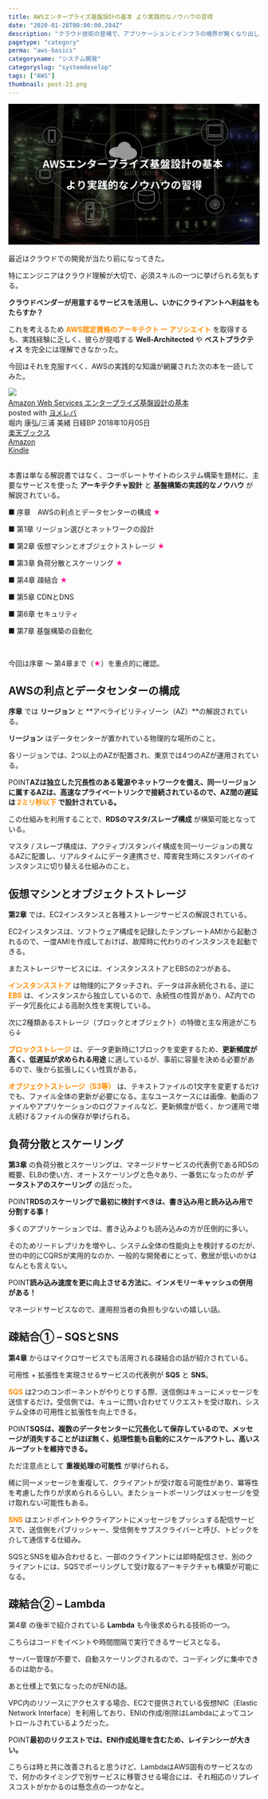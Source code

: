 ```yaml
---
title: AWSエンタープライズ基盤設計の基本 より実践的なノウハウの習得
date: "2020-01-28T00:00:00.284Z"
description: "クラウド技術の登場で、アプリケーションとインフラの境界が無くなり出し、どんなポジションでも最低限のクラウド技術が重要な昨今。クラウド業界をリードしているアマゾンのAWSを学ぶことは、どのレイヤーの技術者にも求められている。"
pagetype: "category"
perma: "aws-basics"
categoryname: "システム開発"
categoryslug: "systemdevelop"
tags: ["AWS"]
thumbnail: post-23.png
---
```


![](./post-23.png)

最近はクラウドでの開発が当たり前になってきた。

特にエンジニアはクラウド理解が大切で、必須スキルの一つに挙げられる気もする。

**クラウドベンダーが用意するサービスを活用し、いかにクライアントへ利益をもたらすか？** 

これを考えるため **<span style="color: #ff8c00;">AWS認定資格のアーキテクト ー アソシエイト</span>** を取得するも、実践経験に乏しく、彼らが提唱する **Well-Architected** や **ベストプラクティス** を完全には理解できなかった。

今回はそれを克服すべく、AWSの実践的な知識が網羅された次の本を一読してみた。

<div class="cstmreba"><div class="booklink-box"><div class="booklink-image"><a href="https://hb.afl.rakuten.co.jp/hgc/146fe51c.1fd043a3.146fe51d.605dc196/yomereba_main_202001281649171838?pc=http%3A%2F%2Fbooks.rakuten.co.jp%2Frb%2F15610238%2F%3Fscid%3Daf_ich_link_urltxt%26m%3Dhttp%3A%2F%2Fm.rakuten.co.jp%2Fev%2Fbook%2F" target="_blank" rel="noopener noreferrer"><img src="https://thumbnail.image.rakuten.co.jp/@0_mall/book/cabinet/2676/9784822292676.jpg?_ex=160x160" style="border: none;" /></a></div><div class="booklink-info"><div class="booklink-name"><a href="https://hb.afl.rakuten.co.jp/hgc/146fe51c.1fd043a3.146fe51d.605dc196/yomereba_main_202001281649171838?pc=http%3A%2F%2Fbooks.rakuten.co.jp%2Frb%2F15610238%2F%3Fscid%3Daf_ich_link_urltxt%26m%3Dhttp%3A%2F%2Fm.rakuten.co.jp%2Fev%2Fbook%2F" target="_blank" rel="noopener noreferrer">Amazon Web Services エンタープライズ基盤設計の基本</a><div class="booklink-powered-date">posted with <a href="https://yomereba.com" rel="nofollow noopener noreferrer" target="_blank">ヨメレバ</a></div></div><div class="booklink-detail">堀内 康弘/三浦 美緒 日経BP 2018年10月05日    </div><div class="booklink-link2"><div class="shoplinkrakuten"><a href="https://hb.afl.rakuten.co.jp/hgc/146fe51c.1fd043a3.146fe51d.605dc196/yomereba_main_202001281649171838?pc=http%3A%2F%2Fbooks.rakuten.co.jp%2Frb%2F15610238%2F%3Fscid%3Daf_ich_link_urltxt%26m%3Dhttp%3A%2F%2Fm.rakuten.co.jp%2Fev%2Fbook%2F" target="_blank" rel="noopener noreferrer">楽天ブックス</a></div><div class="shoplinkamazon"><a href="https://www.amazon.co.jp/exec/obidos/asin/4822292673/kanon123-22/" target="_blank" rel="noopener noreferrer">Amazon</a></div><div class="shoplinkkindle"><a href="https://www.amazon.co.jp/gp/search?keywords=Amazon%20Web%20Services%20%E3%82%A8%E3%83%B3%E3%82%BF%E3%83%BC%E3%83%97%E3%83%A9%E3%82%A4%E3%82%BA%E5%9F%BA%E7%9B%A4%E8%A8%AD%E8%A8%88%E3%81%AE%E5%9F%BA%E6%9C%AC&__mk_ja_JP=%83J%83%5E%83J%83i&url=node%3D2275256051&tag=kanon123-22" target="_blank" rel="noopener noreferrer">Kindle</a></div>                              	  	  	  	  	</div></div><div class="booklink-footer"></div></div></div>
<br/>

本書は単なる解説書ではなく、コーポレートサイトのシステム構築を題材に、主要なサービスを使った **アーキテクチャ設計** と **基盤構築の実践的なノウハウ** が解説されている。

<div class="blackboard-box">
<p>■ 序章 AWSの利点とデータセンターの構成 <span style="color: #ff1493;">★</span> </p>
<p>■ 第1章 リージョン選びとネットワークの設計</p>
<p>■ 第2章 仮想マシンとオブジェクトストレージ <span style="color: #ff1493;">★</span> </p>
<p>■ 第3章 負荷分散とスケーリング <span style="color: #ff1493;">★</span> </p>
<p>■ 第4章 疎結合 <span style="color: #ff1493;">★</span> </p>
<p>■ 第5章 CDNとDNS</p>
<p>■ 第6章 セキュリティ</p>
<p>■ 第7章 基盤構築の自動化</p>
<div class="chalk1"></div>
<div class="chalk2"></div>
</div>
<br>

今回は序章 〜 第4章まで（<span style="color: #ff1493;">★</span>）を重点的に確認。

## AWSの利点とデータセンターの構成

**序章** では **リージョン** と **アベライビリティゾーン（AZ）**の解説されている。

**リージョン** はデータセンターが置かれている物理的な場所のこと。

各リージョンでは、2つ以上のAZが配置され、東京では4つのAZが運用されている。

<span class="mark">POINT</span>**AZは独立した冗長性のある電源やネットワークを備え、同一リージョンに属するAZは、高速なプライベートリンクで接続されているので、AZ間の遅延は <span style="color: #ff8c00;">2ミリ秒以下</span> で設計されている。**

この仕組みを利用することで、**RDSのマスタ/スレーブ構成** が構築可能となっている。

マスタ / スレーブ構成は、アクティブ/スタンバイ構成を同一リージョンの異なるAZに配置し、リアルタイムにデータ連携させ、障害発生時にスタンバイのインスタンスに切り替える仕組みのこと。

## 仮想マシンとオブジェクトストレージ

**第2章** では、EC2インスタンスと各種ストレージサービスの解説されている。

EC2インスタンスは、ソフトウェア構成を記録したテンプレートAMIから起動されるので、一度AMIを作成しておけば、故障時に代わりのインスタンスを起動できる。

またストレージサービスには、インスタンスストアとEBSの2つがある。

**<span style="color: #ff8c00;">インスタンスストア</span>** は物理的にアタッチされ、データは非永続化される。逆に **<span style="color: #ff8c00;">EBS</span>** は、インスタンスから独立しているので、永続性の性質があり、AZ内でのデータ冗長化による高耐久性を実現している。

次に2種類あるストレージ（ブロックとオブジェクト）の特徴と主な用途がこちら↓

**<span style="color: #ff8c00;">ブロックストレージ</span>** は、データ更新時に1ブロックを変更するため、**更新頻度が高く、低遅延が求められる用途** に適しているが、事前に容量を決める必要があるので、後から拡張しにくい性質がある。

**<span style="color: #ff8c00;">オブジェクトストレージ（S3等）</span>** は、テキストファイルの1文字を変更するだけでも、ファイル全体の更新が必要になる。主なユースケースには画像、動画のファイルやアプリケーションのログファイルなど、更新頻度が低く、かつ運用で増え続けるファイルの保存が挙げられる。

## 負荷分散とスケーリング

**第3章** の負荷分散とスケーリングは、マネージドサービスの代表例であるRDSの概要、ELBの使い方、オートスケーリングと色々あり、一番気になったのが **データストアのスケーリング** の話だった。

<span class="mark">POINT</span>**RDSのスケーリングで最初に検討すべきは、書き込み用と読み込み用で分割する事！**

多くのアプリケーションでは、書き込みよりも読み込みの方が圧倒的に多い。

そのためリードレプリカを増やし、システム全体の性能向上を検討するのだが、世の中的にCQRSが実用的なのか、一般的な開発者にとって、敷居が低いのかはなんとも言えない。

<span class="mark">POINT</span>**読み込み速度を更に向上させる方法に、インメモリーキャッシュの併用がある！**

マネージドサービスなので、運用担当者の負担も少ないの嬉しい話。

## 疎結合① – SQSとSNS

**第4章** からはマイクロサービスでも活用される疎結合の話が紹介されている。

可用性 + 拡張性を実現させるサービスの代表例が **SQS** と **SNS**。

**<span style="color: #ff8c00;">SQS</span>** は2つのコンポーネントがやりとりする際、送信側はキューにメッセージを送信するだけ。受信側では、キューに問い合わせてリクエストを受け取れ、システム全体の可用性と拡張性を向上できる。

<span class="mark">POINT</span>**SQSは、複数のデータセンターに冗長化して保存しているので、メッセージが消失することがほぼ無く、処理性能も自動的にスケールアウトし、高いスループットを維持できる。**

ただ注意点として **重複処理の可能性** が挙げられる。

稀に同一メッセージを重複して、クライアントが受け取る可能性があり、冪等性を考慮した作りが求められるらしい。またショートポーリングはメッセージを受け取れない可能性もある。

**<span style="color: #ff8c00;">SNS</span>** はエンドポイントやクライアントにメッセージをプッシュする配信サービスで、送信側をパブリッシャー、受信側をサブスクライバーと呼び、トピックを介して通信する仕組み。

SQSとSNSを組み合わせると、一部のクライアントには即時配信させ、別のクライアントには、SQSでポーリングして受け取るアーキテクチャも構築が可能になる。

## 疎結合② – Lambda

第4章 の後半で紹介されている **Lambda** も今後求められる技術の一つ。

こちらはコードをイベントや時間間隔で実行できるサービスとなる。

サーバー管理が不要で、自動スケーリングされるので、コーディングに集中できるのは助かる。

あと仕様上で気になったのがENIの話。

VPC内のリソースにアクセスする場合、EC2で提供されている仮想NIC（Elastic Network Interface）を利用しており、ENIの作成/削除はLambdaによってコントロールされているようだった。

<span class="mark">POINT</span>**最初のリクエストでは、ENI作成処理を含むため、レイテンシーが大きい。**

こちらは時と共に改善されると思うけど、LambdaはAWS固有のサービスなので、何かのタイミングで別サービスに移管させる場合には、それ相応のリプレイスコストがかかるのは懸念点の一つかなと。